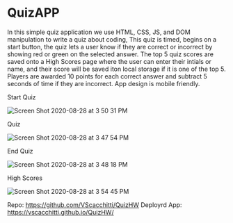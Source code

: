 # QuizAPP
In this simple quiz application we use HTML, CSS, JS, and DOM manipulation to write a quiz about coding, This quiz is timed, begins on a start button, the quiz lets a user know if they are correct or incorrect by showing red or green on the selected answer. The top 5 quiz scores are saved onto a High Scores page where  the user can enter their intials or name, and their score will be saved iton local storage if it is one of the top 5. Players are awarded 10 points for each correct answer and subtract 5 seconds of time if they are incorrect. App design is mobile friendly.

Start Quiz

![Screen Shot 2020-08-28 at 3 50 31 PM](https://user-images.githubusercontent.com/67161794/91618098-7d30d400-e957-11ea-936d-32a425f0c4ac.png)


Quiz

![Screen Shot 2020-08-28 at 3 47 54 PM](https://user-images.githubusercontent.com/67161794/91618186-b8330780-e957-11ea-8c36-b2bbf280fa5b.png)



End Quiz

![Screen Shot 2020-08-28 at 3 48 18 PM](https://user-images.githubusercontent.com/67161794/91618384-355e7c80-e958-11ea-8c8f-4d7d8841eeba.png)




High Scores

![Screen Shot 2020-08-28 at 3 54 45 PM](https://user-images.githubusercontent.com/67161794/91618307-06480b00-e958-11ea-9b12-04613789642b.png)




Repo: https://github.com/VScacchitti/QuizHW
Deployrd App: https://vscacchitti.github.io/QuizHW/
